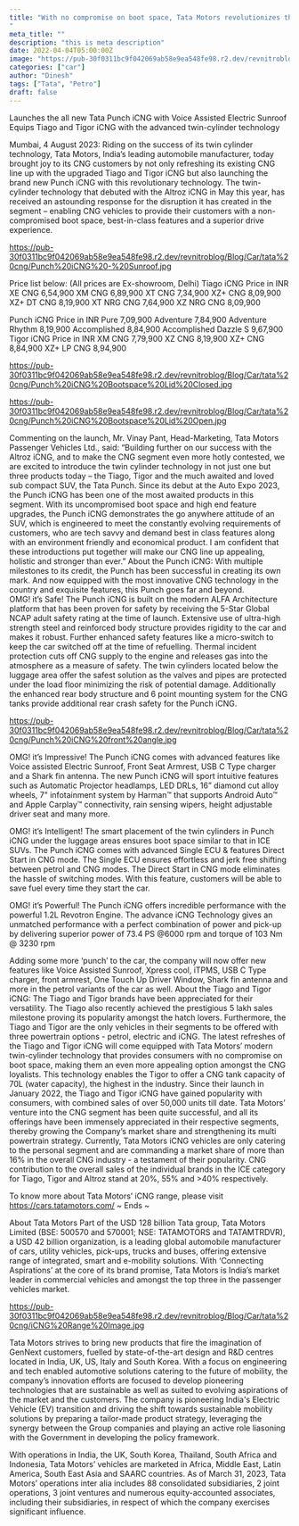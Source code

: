 ```yaml
---
title: "With no compromise on boot space, Tata Motors revolutionizes the CNG market with its refreshed iCNG portfolio
"
meta_title: ""
description: "this is meta description"
date: 2022-04-04T05:00:00Z
image: "https://pub-30f0311bc9f042069ab58e9ea548fe98.r2.dev/revnitroblog/Blog/Car/tata%20cng/Punch%20iCNG%20front%20angle.jpg"
categories: ["car"]
author: "Dinesh"
tags: ["Tata", "Petro"]
draft: false
---
```


Launches the all new Tata Punch iCNG with Voice Assisted Electric Sunroof
Equips Tiago and Tigor iCNG with the advanced twin-cylinder technology

Mumbai, 4 August 2023: Riding on the success of its twin cylinder technology, Tata Motors, India’s leading automobile manufacturer, today brought joy to its CNG customers by not only refreshing its existing CNG line up with the upgraded Tiago and Tigor iCNG but also launching the brand new Punch iCNG with this revolutionary technology. The twin-cylinder technology that debuted with the Altroz iCNG in May this year, has received an astounding response for the disruption it has created in the segment – enabling CNG vehicles to provide their customers with a non-compromised boot space, best-in-class features and a superior drive experience. 

https://pub-30f0311bc9f042069ab58e9ea548fe98.r2.dev/revnitroblog/Blog/Car/tata%20cng/Punch%20iCNG%20-%20Sunroof.jpg

Price list below: (All prices are Ex-showroom, Delhi)
Tiago iCNG
Price in INR 
XE CNG
6,54,900
XM CNG
6,89,900
XT CNG
7,34,900
XZ+ CNG
8,09,900
XZ+ DT CNG
8,19,900
XT NRG CNG
7,64,900
XZ NRG CNG
8,09,900


Punch iCNG
Price in INR
Pure
7,09,900
Adventure
7,84,900
Adventure Rhythm
8,19,900
Accomplished
8,84,900
Accomplished Dazzle S
9,67,900
Tigor iCNG
Price in INR
XM CNG
7,79,900
XZ CNG
8,19,900
XZ+ CNG
8,84,900
XZ+ LP CNG
8,94,900

https://pub-30f0311bc9f042069ab58e9ea548fe98.r2.dev/revnitroblog/Blog/Car/tata%20cng/Punch%20iCNG%20Bootspace%20Lid%20Closed.jpg

https://pub-30f0311bc9f042069ab58e9ea548fe98.r2.dev/revnitroblog/Blog/Car/tata%20cng/Punch%20iCNG%20Bootspace%20Lid%20Open.jpg


Commenting on the launch, Mr. Vinay Pant, Head-Marketing, Tata Motors Passenger Vehicles Ltd., said: “Building further on our success with the Altroz iCNG, and to make the CNG segment even more hotly contested, we are excited to introduce the twin cylinder technology in not just one but three products today – the Tiago, Tigor and the much awaited and loved sub compact SUV, the Tata Punch. Since its debut at the Auto Expo 2023, the Punch iCNG has been one of the most awaited products in this segment. With its uncompromised boot space and high end feature upgrades, the Punch iCNG demonstrates the go anywhere attitude of an SUV, which is engineered to meet the constantly evolving requirements of customers, who are tech savvy and demand best in class features along with an environment friendly and economical product. I am confident that these introductions put together will make our CNG line up appealing, holistic and stronger than ever.” 
About the Punch iCNG:
With multiple milestones to its credit, the Punch has been successful in creating its own mark. And now equipped with the most innovative CNG technology in the country and exquisite features, this Punch goes far and beyond.   
OMG! it’s Safe!
The Punch iCNG is built on the modern ALFA Architecture platform that has been proven for safety by receiving the 5-Star Global NCAP adult safety rating at the time of launch.
Extensive use of ultra-high strength steel and reinforced body structure provides rigidity to the car and makes it robust. 
Further enhanced safety features like a micro-switch to keep the car switched off at the time of refuelling.
Thermal incident protection cuts off CNG supply to the engine and releases gas into the atmosphere as a measure of safety.
The twin cylinders located below the luggage area offer the safest solution as the valves and pipes are protected under the load floor minimizing the risk of potential damage. Additionally the enhanced rear body structure and 6 point mounting system for the CNG tanks provide additional rear crash safety for the Punch iCNG. 

https://pub-30f0311bc9f042069ab58e9ea548fe98.r2.dev/revnitroblog/Blog/Car/tata%20cng/Punch%20iCNG%20front%20angle.jpg

OMG! it’s Impressive!
The Punch iCNG comes with advanced features like Voice assisted Electric Sunroof, Front Seat Armrest, USB C Type charger and a Shark fin antenna. 
The new Punch iCNG will sport intuitive features such as Automatic Projector headlamps, LED DRLs, 16” diamond cut alloy wheels,  7" infotainment system by Harman™ that supports Android Auto™ and Apple Carplay™ connectivity, rain sensing wipers, height adjustable driver seat and many more.

OMG! it’s Intelligent!
The smart placement of the twin cylinders in Punch iCNG under the luggage areas ensures boot space similar to that in ICE SUVs.
The Punch iCNG comes with advanced Single ECU & features Direct Start in CNG mode. 
The Single ECU ensures effortless and jerk free shifting between petrol and CNG modes. 
The Direct Start in CNG mode eliminates the hassle of switching modes. With this feature, customers will be able to save fuel every time they start the car.

OMG! it’s Powerful!
The Punch iCNG offers incredible performance with the powerful 1.2L Revotron Engine. 
The advance iCNG Technology gives an unmatched performance with a perfect combination of power and pick-up by delivering superior power of 73.4 PS @6000 rpm and torque of 103 Nm @ 3230 rpm

Adding some more ‘punch’ to the car, the company will now offer new features like Voice Assisted Sunroof, Xpress cool, iTPMS, USB C Type charger, front armrest, One Touch Up Driver Window, Shark fin antenna and more in the petrol variants of the car as well. 
About the Tiago and Tigor iCNG:
The Tiago and Tigor brands have been appreciated for their versatility. The Tiago also recently achieved the prestigious 5 lakh sales milestone proving its popularity amongst the hatch lovers. Furthermore, the Tiago and Tigor are the only vehicles in their segments to be offered with three powertrain options - petrol, electric and iCNG. 
The latest refreshes of the Tiago and Tigor iCNG will come equipped with Tata Motors’ modern twin-cylinder technology that provides consumers with no compromise on boot space, making them an even more appealing option amongst the CNG loyalists. This technology enables the Tigor to offer a CNG tank capacity of 70L (water capacity), the highest in the industry. Since their launch in January 2022, the Tiago and Tigor iCNG have gained popularity with consumers, with combined sales of over 50,000 units till date.
Tata Motors’ venture into the CNG segment has been quite successful, and all its offerings have been immensely appreciated in their respective segments, thereby growing the Company’s market share and strengthening its multi powertrain strategy. Currently, Tata Motors iCNG vehicles are only catering to the personal segment and are commanding a market share of more than 16% in the overall CNG industry - a testament of their popularity. CNG contribution to the overall sales of the individual brands in the ICE category for Tiago, Tigor and Altroz stand at 20%, 55% and >40% respectively. 

To know more about Tata Motors’ iCNG range, please visit https://cars.tatamotors.com/
~ Ends ~

About Tata Motors 
Part of the USD 128 billion Tata group, Tata Motors Limited (BSE: 500570 and 570001; NSE: TATAMOTORS and TATAMTRDVR), a USD 42 billion organization, is a leading global automobile manufacturer of cars, utility vehicles, pick-ups, trucks and buses, offering extensive range of integrated, smart and e-mobility solutions. With ‘Connecting Aspirations’ at the core of its brand promise, Tata Motors is India’s market leader in commercial vehicles and amongst the top three in the passenger vehicles market. 
 
 https://pub-30f0311bc9f042069ab58e9ea548fe98.r2.dev/revnitroblog/Blog/Car/tata%20cng/iCNG%20Range%20Image.jpg

Tata Motors strives to bring new products that fire the imagination of GenNext customers, fuelled by state-of-the-art design and R&D centres located in India, UK, US, Italy and South Korea. With a focus on engineering and tech enabled automotive solutions catering to the future of mobility, the company’s innovation efforts are focused to develop pioneering technologies that are sustainable as well as suited to evolving aspirations of the market and the customers. The company is pioneering India's Electric Vehicle (EV) transition and driving the shift towards sustainable mobility solutions by preparing a tailor-made product strategy, leveraging the synergy between the Group companies and playing an active role liasoning with the Government in developing the policy framework.

With operations in India, the UK, South Korea, Thailand, South Africa and Indonesia, Tata Motors’ vehicles are marketed in Africa, Middle East, Latin America, South East Asia and SAARC countries. As of March 31, 2023, Tata Motors’ operations inter alia includes 88 consolidated subsidiaries, 2 joint operations, 3 joint ventures and numerous equity-accounted associates, including their subsidiaries, in respect of which the company exercises significant influence.


